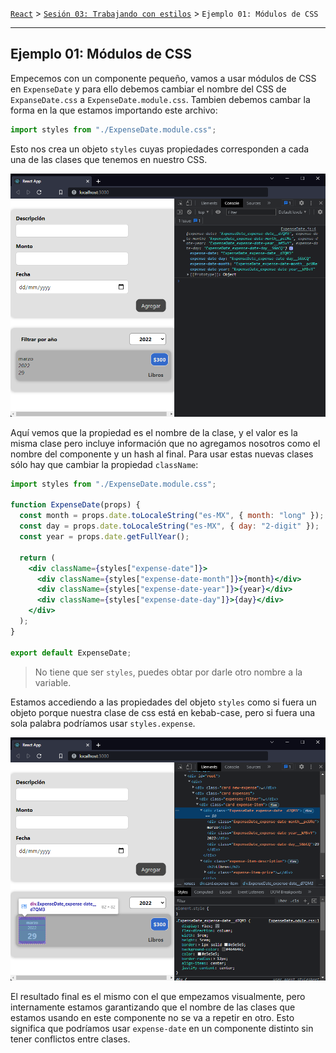 [`React`](../../README.md) > [`Sesión 03: Trabajando con estilos`](../Readme.md) > `Ejemplo 01: Módulos de CSS`

---

## Ejemplo 01: Módulos de CSS

Empecemos con un componente pequeño, vamos a usar módulos de CSS en `ExpenseDate` y para ello debemos cambiar el nombre del CSS de `ExpanseDate.css` a `ExpenseDate.module.css`. Tambien debemos cambar la forma en la que estamos importando este archivo:

```jsx
import styles from "./ExpenseDate.module.css";
```

Esto nos crea un objeto `styles` cuyas propiedades corresponden a cada una de las clases que tenemos en nuestro CSS.

![Log Styles](./assets/log-styles.png)

Aquí vemos que la propiedad es el nombre de la clase, y el valor es la misma clase pero incluye información que no agregamos nosotros como el nombre del componente y un hash al final. Para usar estas nuevas clases sólo hay que cambiar la propiedad `className`:

```jsx
import styles from "./ExpenseDate.module.css";

function ExpenseDate(props) {
  const month = props.date.toLocaleString("es-MX", { month: "long" });
  const day = props.date.toLocaleString("es-MX", { day: "2-digit" });
  const year = props.date.getFullYear();

  return (
    <div className={styles["expense-date"]}>
      <div className={styles["expense-date-month"]}>{month}</div>
      <div className={styles["expense-date-year"]}>{year}</div>
      <div className={styles["expense-date-day"]}>{day}</div>
    </div>
  );
}

export default ExpenseDate;
```

> No tiene que ser `styles`, puedes obtar por darle otro nombre a la variable.

Estamos accediendo a las propiedades del objeto `styles` como si fuera un objeto porque nuestra clase de css está en kebab-case, pero si fuera una sola palabra podríamos usar `styles.expense`.

![Expense Date CSS Modules](./assets/expense-date-css-modules.png)

El resultado final es el mismo con el que empezamos visualmente, pero internamente estamos garantizando que el nombre de las clases que estamos usando en este componente no se va a repetir en otro. Esto significa que podríamos usar `expense-date` en un componente distinto sin tener conflictos entre clases.
